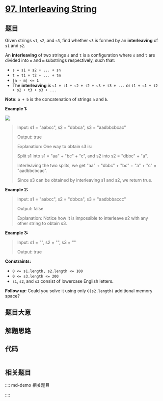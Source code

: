 # [97. Interleaving String](https://leetcode.com/problems/interleaving-string/)

## 题目

Given strings `s1`, `s2`, and `s3`, find whether `s3` is formed by an
**interleaving** of `s1` and `s2`.

An **interleaving** of two strings `s` and `t` is a configuration where `s`
and `t` are divided into `n` and `m` substrings respectively, such that:

  * `s = s1 + s2 + ... + sn`
  * `t = t1 + t2 + ... + tm`
  * `|n - m| <= 1`
  * The **interleaving** is `s1 + t1 + s2 + t2 + s3 + t3 + ...` or `t1 + s1 + t2 + s2 + t3 + s3 + ...`

**Note:** `a + b` is the concatenation of strings `a` and `b`.



**Example 1:**

![](https://assets.leetcode.com/uploads/2020/09/02/interleave.jpg)

> Input: s1 = "aabcc", s2 = "dbbca", s3 = "aadbbcbcac"
> 
> Output: true
> 
> Explanation: One way to obtain s3 is:
> 
> Split s1 into s1 = "aa" + "bc" + "c", and s2 into s2 = "dbbc" + "a".
> 
> Interleaving the two splits, we get "aa" + "dbbc" + "bc" + "a" + "c" = "aadbbcbcac".
> 
> Since s3 can be obtained by interleaving s1 and s2, we return true.

**Example 2:**

> Input: s1 = "aabcc", s2 = "dbbca", s3 = "aadbbbaccc"
> 
> Output: false
> 
> Explanation: Notice how it is impossible to interleave s2 with any other string to obtain s3.

**Example 3:**

> Input: s1 = "", s2 = "", s3 = ""
> 
> Output: true

**Constraints:**

  * `0 <= s1.length, s2.length <= 100`
  * `0 <= s3.length <= 200`
  * `s1`, `s2`, and `s3` consist of lowercase English letters.



**Follow up:** Could you solve it using only `O(s2.length)` additional memory
space?


## 题目大意

## 解题思路

## 代码

```javascript

```

## 相关题目

:::: md-demo 相关题目

::::

